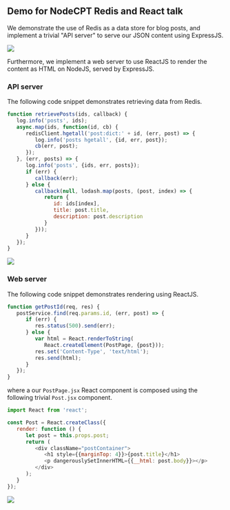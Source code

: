 
## Demo for NodeCPT Redis and React talk

We demonstrate the use of Redis as a data store for blog posts, and implement a trivial "API server" to serve our JSON content using ExpressJS.

![](https://evanx.github.io/images/blogdemo/api-post1.png)

Furthermore, we implement a web server to use ReactJS to render the content as HTML on NodeJS, served by ExpressJS.

### API server

The following code snippet demonstrates retrieving data from Redis.

```javascript
function retrievePosts(ids, callback) {
   log.info('posts', ids);
   async.map(ids, function(id, cb) {
      redisClient.hgetall('post:dict:' + id, (err, post) => {
         log.info('posts hgetall', {id, err, post});
         cb(err, post);
      });
   }, (err, posts) => {
      log.info('posts', {ids, err, posts});
      if (err) {
         callback(err);
      } else {
         callback(null, lodash.map(posts, (post, index) => {
            return {
               id: ids[index],
               title: post.title,
               description: post.description
            }
         }));
      }
   });
}
```

![](https://evanx.github.io/images/blogdemo/api-posts.png)

### Web server

The following code snippet demonstrates rendering using ReactJS.

```javascript
function getPostId(req, res) {
   postService.find(req.params.id, (err, post) => {
      if (err) {
         res.status(500).send(err);
      } else {
         var html = React.renderToString(
            React.createElement(PostPage, {post}));
         res.set('Content-Type', 'text/html');
         res.send(html);
      }
   });
}
```

where a our `PostPage.jsx` React component is composed using the following trivial `Post.jsx` component.

```javascript
import React from 'react';

const Post = React.createClass({
   render: function () {
      let post = this.props.post;
      return (
         <div className="postContainer">
            <h1 style={{marginTop: 4}}>{post.title}</h1>
            <p dangerouslySetInnerHTML={{__html: post.body}}></p>
         </div>
      );
   }
});
```

![](https://evanx.github.io/images/blogdemo/web-post1.png)
